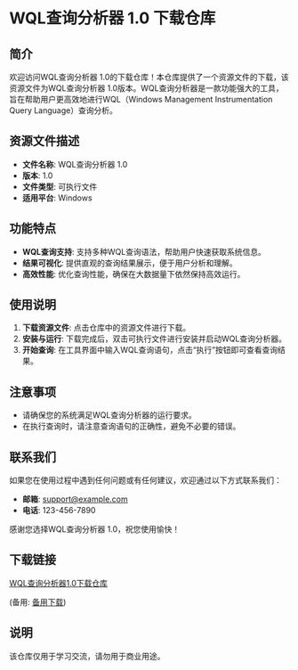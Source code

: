 # WQL查询分析器 1.0 下载仓库

## 简介

欢迎访问WQL查询分析器 1.0的下载仓库！本仓库提供了一个资源文件的下载，该资源文件为WQL查询分析器 1.0版本。WQL查询分析器是一款功能强大的工具，旨在帮助用户更高效地进行WQL（Windows Management Instrumentation Query Language）查询分析。

## 资源文件描述

- **文件名称**: WQL查询分析器 1.0
- **版本**: 1.0
- **文件类型**: 可执行文件
- **适用平台**: Windows

## 功能特点

- **WQL查询支持**: 支持多种WQL查询语法，帮助用户快速获取系统信息。
- **结果可视化**: 提供直观的查询结果展示，便于用户分析和理解。
- **高效性能**: 优化查询性能，确保在大数据量下依然保持高效运行。

## 使用说明

1. **下载资源文件**: 点击仓库中的资源文件进行下载。
2. **安装与运行**: 下载完成后，双击可执行文件进行安装并启动WQL查询分析器。
3. **开始查询**: 在工具界面中输入WQL查询语句，点击“执行”按钮即可查看查询结果。

## 注意事项

- 请确保您的系统满足WQL查询分析器的运行要求。
- 在执行查询时，请注意查询语句的正确性，避免不必要的错误。

## 联系我们

如果您在使用过程中遇到任何问题或有任何建议，欢迎通过以下方式联系我们：

- **邮箱**: support@example.com
- **电话**: 123-456-7890

感谢您选择WQL查询分析器 1.0，祝您使用愉快！

## 下载链接
[WQL查询分析器1.0下载仓库](https://pan.quark.cn/s/f66aaa739451) 

(备用: [备用下载](https://pan.baidu.com/s/1uYlPQaHCX0xqjf3859ReQA?pwd=1234))

## 说明

该仓库仅用于学习交流，请勿用于商业用途。
